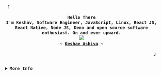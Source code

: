 <!-- Aditya's Aesthetic GitHub Profile -->
<div align="justify">

<!-- Profile -->
<p align="left"><strong><samp>「</samp></strong></p>
  <p align="center">
    <samp>
      <b>
        Hello There
      <br>
        I'm Keshav, Software Engineer, JavaScript, Linux, React JS, React Native, Node JS, Deno and open source software enthusiast. On and ever upward.
      </b>
      <br>
        <image src="https://readme-typing-svg.demolab.com?font=Iosevka&duration=7000&pause=1000&color=3196F7&center=true&width=435&lines=There+is+always+one+more+bug+to+fix...;Welcome+to++my+place+on+the+internet.">
      <br>
      <b>
        ~ <a target="_blank" rel="noopener" href="https://keshavashiya.github.io">Keshav Ashiya</a> ~
      </b>
    </samp>
  </p>
<p align="right"><strong><samp>」</samp></strong></p>
<br>
<details>
<summary><samp><b>More Info</b></samp></summary>

<h2></h2><br>

[![DevCard](https://github.com/keshavashiya/keshavashiya/actions/workflows/DevCard.yml/badge.svg)](https://github.com/keshavashiya/keshavashiya/actions/workflows/DevCard.yml)
[![daily.dev Bookmarks](https://github.com/keshavashiya/keshavashiya/actions/workflows/daily.dev-bookmarks.yml/badge.svg)](https://github.com/keshavashiya/keshavashiya/actions/workflows/daily.dev-bookmarks.yml)

<!-- ### Hi there, I'm [Keshav Ashiya!](https://keshavashiya.github.io) 👋

<a href="https://codesandbox.io/u/keshavashiya">
  <img align="left" alt="Keshav Ashiya | CodeSandbox" width="20px" src="https://raw.githubusercontent.com/anuraghazra/anuraghazra/master/assets/codesandbox.svg" />
</a>
<a href="https://twitter.com/keshavashiya">
  <img align="left" alt="Keshav Ashiya | Twitter" width="21px" src="https://raw.githubusercontent.com/anuraghazra/anuraghazra/master/assets/twitter.svg" />
</a>
<!-- <a href="https://discord.gg/9qXgzphsjH">
  <img align="left" alt="Keshav's Discord" width="21px" src="https://raw.githubusercontent.com/anuraghazra/anuraghazra/master/assets/discord-round.svg" />
</a>

<br />
<br /> --->


👇 Hit in your console or terminal to connect with me.

```bash
npx keshavashiya
```
**👆 This command line tool can be found at [npx keshavashiya](https://github.com/keshavashiya/npx_card)**

Hi, I'm Keshav Ashiya, a passionate self-taught Engineer from India. I'm a full-stack engineer with 5+ years of experience in building scalable enterprise applications, distributed systems, and workflow automation solutions. I specialize in designing microservices architectures, optimizing CI/CD pipelines, and developing high-performance web applications.

🔧 Tech Stack & Expertise
- Frontend: React, React Native, Redux, JavaScript, TypeScript, Electron
- Backend: Node.js, Express.js, REST APIs, Microservices
- DevOps & Cloud: Docker, Kubernetes, CI/CD (GitHub Actions), Kafka
- Databases: MongoDB, PostgreSQL, MySQL, Redis
- Other: Agile methodologies, System Design, Software Architecture, API Design
- 💬 Ask me about anything [here](https://github.com/keshavashiya/keshavashiya/issues)
<br />
<!-- <a href="https://github.com/keshavashiya">
  <img align="center" src="https://github-trophy.vercel.app/?username=keshavashiya&theme=onedark" alt="Keshav's github trophy" />
</a> -->


<!-- **Languages and Tools:**  
<code><img height="20" src="https://raw.githubusercontent.com/github/explore/80688e429a7d4ef2fca1e82350fe8e3517d3494d/topics/javascript/javascript.png"></code>
<code><img height="20" src="https://raw.githubusercontent.com/github/explore/80688e429a7d4ef2fca1e82350fe8e3517d3494d/topics/typescript/typescript.png"></code>
<code><img height="20" src="https://raw.githubusercontent.com/github/explore/80688e429a7d4ef2fca1e82350fe8e3517d3494d/topics/react/react.png"></code>
<code><img height="20" src="https://raw.githubusercontent.com/github/explore/5c058a388828bb5fde0bcafd4bc867b5bb3f26f3/topics/graphql/graphql.png"></code>
<code><img height="20" src="https://raw.githubusercontent.com/github/explore/80688e429a7d4ef2fca1e82350fe8e3517d3494d/topics/nodejs/nodejs.png"></code>     -->

<!--- 
  if you have forked this to use on your profile, 
  Change the `github-readme-stats.keshavashiya.vercel.app` to `github-readme-stats-list.vercel.app` 
--->

<!-- Change the `github-readme-stats.keshavashiya.vercel.app` to `github-readme-stats-list.vercel.app`  -->
<!-- 
*NOTE: Top languages does not indicate my skill level or something like that, it's a github metric of which languages i have the most code on github, it's a new feature of [github-readme-stats](https://github.com/keshavashiya/github-readme-stats)* -->

<!-- ![snake gif](https://github.com/keshavashiya/keshavashiya/blob/output/github-contribution-grid-snake.svg) -->

<!-- <div>
  <img height="170" align="left" src="https://github-readme-stats.vercel.app/api?username=keshavashiya&count_private=true&include_all_commits=true&theme=radical" />
  <img src="https://github-readme-stats.vercel.app/api/top-langs/?username=keshavashiya&layout=compact&theme=radical&langs_count=6" />
</div> -->

<a href="https://app.daily.dev/keshavashiya"><img src="https://github.com/keshavashiya/keshavashiya/blob/master/devcard.png?type=wide&r=to7" alt=""/></a>

<!-- daily.dev BOOKMARKS:START -->
- [No title](https://app.daily.dev/posts/abWUsXD2t?utm_source=rss&utm_medium=bookmarks&utm_campaign=c8e54637d3ee4126a9c503737169de61)
- [jackjackbits/bitchat: bluetooth mesh chat, IRC vibes](https://app.daily.dev/posts/zR9B0rI7P?utm_source=rss&utm_medium=bookmarks&utm_campaign=c8e54637d3ee4126a9c503737169de61)
- [Automate, Curate, Share: Building an Open Source Reading List](https://app.daily.dev/posts/uiDVu7GyD?utm_source=rss&utm_medium=bookmarks&utm_campaign=c8e54637d3ee4126a9c503737169de61)
- [The Ultimate Roadmap to Become a Data Engineer in 2025 &lpar;With Free Resources&rpar;](https://app.daily.dev/posts/CBcld4cHT?utm_source=rss&utm_medium=bookmarks&utm_campaign=c8e54637d3ee4126a9c503737169de61)
- [Build &amp; Sell n8n AI Agents &lpar;8+ Hour Course, No Code&rpar;](https://app.daily.dev/posts/DapUMoeAj?utm_source=rss&utm_medium=bookmarks&utm_campaign=c8e54637d3ee4126a9c503737169de61)
<!-- daily.dev BOOKMARKS:END -->

<!-- <a href="https://github.com/keshavashiya/github-readme-stats">
  <img align="center" src="https://github-readme-stats.vercel.app/api?username=keshavashiya&show_icons=true&include_all_commits=true&theme=radical" alt="Keshav's github stats" />
</a>
<a href="https://github.com/keshavashiya">
  <img align="center" src="https://github-readme-stats.vercel.app/api/top-langs/?username=keshavashiya&layout=compact&theme=radical" />
</a> -->

<!-- <a href="https://github.com/keshavashiya/covid19india-react">
  <img align="center" src="https://github-readme-stats.vercel.app/api/pin/?username=covid19india&repo=covid19india-react&include_all_commits=true&show_icons=true&theme=radical" />
</a>    
<a href="https://github.com/keshavashiya/api">
  <img align="center" src="https://github-readme-stats.vercel.app/api/pin/?username=covid19india&repo=api&include_all_commits=true&show_icons=true&theme=radical" />
</a> -->
